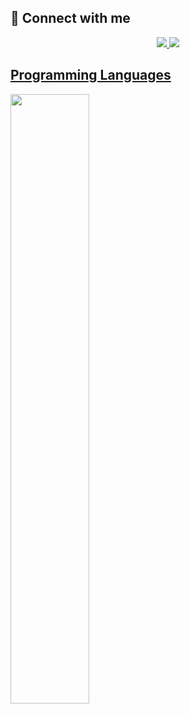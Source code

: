 ## 🤝 Connect with me
<div align="center">
  <a href="mailto:alriansyah1218@gmail.com"><img src="https://img.shields.io/badge/-Gmail-00FFFF?style=for-the-badge&logo=gmail&logoColor=c58545&labelColor=00FFFF">
  <a href="https://www.linkedin.com/in/al-riansyah-3337a2219/"><img src="https://img.shields.io/badge/-LinkedIn-00FFFF?style=for-the-badge&logo=linkedin&logoColor=0000FF&labelColor=00FFFF">
</div>

## Programming Languages
<p align ="left">
  <img width="50%" src="https://github-readme-stats.vercel.app/api/top-langs/?username=alriansyah&layout=compact&theme=algolia" />
</p>
<br>
